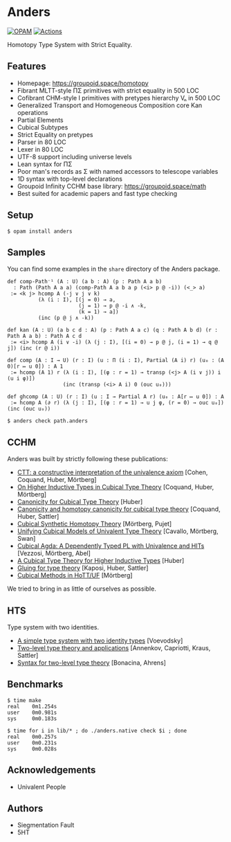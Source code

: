 Anders
======

[![OPAM](https://img.shields.io/github/v/release/groupoid/anders.svg)](https://opam.ocaml.org/packages/anders/)
[![Actions](https://github.com/groupoid/anders/workflows/opam/badge.svg)](https://github.com/groupoid/anders/actions)

Homotopy Type System with Strict Equality.

Features
--------

* Homepage: https://groupoid.space/homotopy
* Fibrant MLTT-style ΠΣ primitives with strict equality in 500 LOC
* Cofibrant CHM-style I primitives with pretypes hierarchy Vₙ in 500 LOC
* Generalized Transport and Homogeneous Composition core Kan operations
* Partial Elements
* Cubical Subtypes
* Strict Equality on pretypes
* Parser in 80 LOC
* Lexer in 80 LOC
* UTF-8 support including universe levels
* Lean syntax for ΠΣ
* Poor man's records as Σ with named accessors to telescope variables
* 1D syntax with top-level declarations
* Groupoid Infinity CCHM base library: https://groupoid.space/math
* Best suited for academic papers and fast type checking

Setup
-------------

```shell
$ opam install anders
```

Samples
-------

You can find some examples in the `share` directory of the Anders package.

```Lean
def comp-Path⁻¹ (A : U) (a b : A) (p : Path A a b)
  : Path (Path A a a) (comp-Path A a b a p (<i> p @ -i)) (<_> a)
 := <k j> hcomp A (-j ∨ j ∨ k)
          (λ (i : I), [(j = 0) → a,
                       (j = 1) → p @ -i ∧ -k,
                       (k = 1) → a])
          (inc (p @ j ∧ -k))

def kan (A : U) (a b c d : A) (p : Path A a c) (q : Path A b d) (r : Path A a b) : Path A c d
 := <i> hcomp A (i ∨ -i) (λ (j : I), [(i = 0) → p @ j, (i = 1) → q @ j]) (inc (r @ i))

def comp (A : I → U) (r : I) (u : Π (i : I), Partial (A i) r) (u₀ : (A 0)[r ↦ u 0]) : A 1
 := hcomp (A 1) r (λ (i : I), [(φ : r = 1) → transp (<j> A (i ∨ j)) i (u i φ)])
                  (inc (transp (<i> A i) 0 (ouc u₀)))

def ghcomp (A : U) (r : I) (u : I → Partial A r) (u₀ : A[r ↦ u 0]) : A
 := hcomp A (∂ r) (λ (j : I), [(φ : r = 1) → u j φ, (r = 0) → ouc u₀]) (inc (ouc u₀))
```

```shell
$ anders check path.anders
```

CCHM
----

Anders was built by strictly following these publications:

* <a href="http://www.cse.chalmers.se/~simonhu/papers/cubicaltt.pdf">CTT: a constructive interpretation of the univalence axiom</a> [Cohen, Coquand, Huber, Mörtberg]
* <a href="https://staff.math.su.se/anders.mortberg/papers/cubicalhits.pdf">On Higher Inductive Types in Cubical Type Theory</a> [Coquand, Huber, Mörtberg]
* <a href="https://arxiv.org/pdf/1607.04156.pdf">Canonicity for Cubical Type Theory</a> [Huber]
* <a href="http://www.cse.chalmers.se/~simonhu/papers/can.pdf">Canonicity and homotopy canonicity for cubical type theory</a> [Coquand, Huber, Sattler]
* <a href="https://staff.math.su.se/anders.mortberg/papers/cubicalsynthetic.pdf">Cubical Synthetic Homotopy Theory</a> [Mörtberg, Pujet]
* <a href="https://staff.math.su.se/anders.mortberg/papers/unifying.pdf">Unifying Cubical Models of Univalent Type Theory</a> [Cavallo, Mörtberg, Swan]
* <a href="https://staff.math.su.se/anders.mortberg/papers/cubicalagda.pdf">Cubical Agda: A Dependently Typed PL with Univalence and HITs</a> [Vezzosi, Mörtberg, Abel]
* <a href="http://www.cse.chalmers.se/~simonhu/misc/hcomp.pdf">A Cubical Type Theory for Higher Inductive Types</a> [Huber]
* <a href="http://www.cse.chalmers.se/~simonhu/papers/p.pdf">Gluing for type theory</a> [Kaposi, Huber, Sattler]
* <a href="https://staff.math.su.se/anders.mortberg/papers/cubicalmethods.pdf">Cubical Methods in HoTT/UF</a> [Mörtberg]

We tried to bring in as little of ourselves as possible. 

HTS
---

Type system with two identities.

* <a href="https://www.math.ias.edu/vladimir/sites/math.ias.edu.vladimir/files/HTS.pdf">A simple type system with two identity types</a> [Voevodsky]
* <a href="https://arxiv.org/pdf/1705.03307.pdf">Two-level type theory and applications</a> [Annenkov, Capriotti, Kraus, Sattler]
* <a href="https://types21.liacs.nl/download/syntax-for-two-level-type-theory/">Syntax for two-level type theory</a> [Bonacina, Ahrens]

Benchmarks
----------

```
$ time make
real    0m1.254s
user    0m0.981s
sys     0m0.183s
```

```
$ time for i in lib/* ; do ./anders.native check $i ; done
real    0m0.257s
user    0m0.231s
sys     0m0.028s
```

Acknowledgements
----------------

* Univalent People

Authors
-------

* Siegmentation Fault
* 5HT
